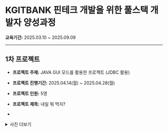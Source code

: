 # KGITBANK 핀테크 개발을 위한 풀스택 개발자 양성과정
**교육기간:** 2025.03.10 ~ 2025.09.09  

---

## 1차 프로젝트

- **프로젝트 주제:** JAVA GUI 모드를 활용한 프로젝트 (JDBC 활용)  
- **프로젝트 진행기간:** 2025.04.14(월) ~ 2025.04.28(월)  
- **프로젝트 인원:** 5명  
- **프로젝트 제목:** 내일 뭐 먹지?

- 

<details>
  <summary>사진 더보기</summary>

  ![메인 화면](screen1.png)  
  ![결과 화면](screen2.png)  

</details>
